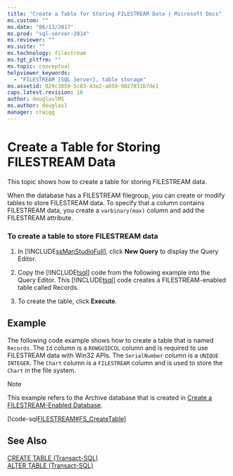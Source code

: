 ```yaml
---
title: "Create a Table for Storing FILESTREAM Data | Microsoft Docs"
ms.custom: ""
ms.date: "06/13/2017"
ms.prod: "sql-server-2014"
ms.reviewer: ""
ms.suite: ""
ms.technology: filestream
ms.tgt_pltfrm: ""
ms.topic: conceptual
helpviewer_keywords: 
  - "FILESTREAM [SQL Server], table storage"
ms.assetid: 029c3059-5c83-43e2-a859-9027031b7de1
caps.latest.revision: 16
author: douglaslMS
ms.author: douglasl
manager: craigg
---
```

# Create a Table for Storing FILESTREAM Data
  This topic shows how to create a table for storing FILESTREAM data.  
  
 When the database has a FILESTREAM filegroup, you can create or modify tables to store FILESTREAM data. To specify that a column contains FILESTREAM data, you create a `varbinary(max)` column and add the FILESTREAM attribute.  
  
### To create a table to store FILESTREAM data  
  
1.  In [!INCLUDE[ssManStudioFull](../../includes/ssmanstudiofull-md.md)], click **New Query** to display the Query Editor.  
  
2.  Copy the [!INCLUDE[tsql](../../includes/tsql-md.md)] code from the following example into the Query Editor. This [!INCLUDE[tsql](../../includes/tsql-md.md)] code creates a FILESTREAM-enabled table called Records.  
  
3.  To create the table, click **Execute**.  
  
## Example  
 The following code example shows how to create a table that is named `Records`. The `Id` column is a `ROWGUIDCOL` column and is required to use FILESTREAM data with Win32 APIs. The `SerialNumber` column is a `UNIQUE INTEGER`. The `Chart` column is a `FILESTREAM` column and is used to store the `Chart` in the file system.  
  
> [!NOTE]  
>  This example refers to the Archive database that is created in [Create a FILESTREAM-Enabled Database](create-a-filestream-enabled-database.md).  
  
 [!code-sql[FILESTREAM#FS_CreateTable](../../snippets/tsql/SQL15/tsql/filestream/transact-sql/filestream.sql#fs_createtable)]  
  
## See Also  
 [CREATE TABLE &#40;Transact-SQL&#41;](/sql/t-sql/statements/create-table-transact-sql)   
 [ALTER TABLE &#40;Transact-SQL&#41;](/sql/t-sql/statements/alter-table-transact-sql)  
  
  

